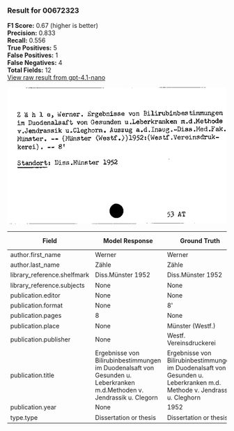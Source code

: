 ### Result for 00672323
**F1 Score:** 0.67 (higher is better)<br>**Precision:** 0.833<br>**Recall:** 0.556<br>**True Positives:** 5<br>**False Positives:** 1<br>**False Negatives:** 4<br>**Total Fields:** 12<br>[View raw result from gpt-4.1-nano](https://github.com/RISE-UNIBAS/humanities_data_benchmark/blob/main/results/2025-09-24/T0162/request_T0162_00672323.json)

<img src="https://github.com/RISE-UNIBAS/humanities_data_benchmark/blob/main/benchmarks/zettelkatalog/images/00672323.jpg?raw=true" alt="00672323" width="600px">

| Field | Model Response | Ground Truth | Fuzzy Score | Match |
|-------|----------------|--------------|-------------|-------|
| author.first_name | Werner | Werner | 1.000 | ✅ |
| author.last_name | Zähle | Zähle | 1.000 | ✅ |
| library_reference.shelfmark | Diss.Münster 1952 | Diss.Münster 1952 | 1.000 | ✅ |
| library_reference.subjects | None | None | 1.000 | ✅ |
| publication.editor | None | None | 1.000 | ✅ |
| publication.format | None | 8' | 0.000 | ❌ |
| publication.pages | 8 | None | 0.000 | ❌ |
| publication.place | None | Münster (Westf.) | 0.000 | ❌ |
| publication.publisher | None | Westf. Vereinsdruckerei | 0.000 | ❌ |
| publication.title | Ergebnisse von Bilirubinbestimmungen im Duodenalsaft von Gesunden u. Leberkranken m.d.Methoden v. Jendrassik u. Clegorn | Ergebnisse von Bilirubinbestimmungen im Duodenalsaft von Gesunden u. Leberkranken m.d. Methode v. Jendrassik u. Cleghorn | 0.987 | ✅ |
| publication.year | None | 1952 | 0.000 | ❌ |
| type.type | Dissertation or thesis | Dissertation or thesis | 1.000 | ✅ |
